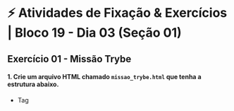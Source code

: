 # &#9889; Atividades de Fixação & Exercícios | Bloco 19 - Dia 03 (Seção 01)

## Exercício 01 - Missão Trybe

#### 1. Crie um arquivo HTML chamado `missao_trybe.html` que tenha a estrutura abaixo.
- Tag <title> com o seguinte texto “Trybe”;
- Tag <H1> com o seguinte texto “Missão da Trybe”;
- Tag <p> com o seguinte texto “Gerar oportunidade para pessoas”;
- Salve o arquivo em qualquer lugar da sua máquina com a extensão html.
```
<!DOCTYPE html>
<html lang="en">
<head>
  <meta charset="UTF-8">
  <meta http-equiv="X-UA-Compatible" content="IE=edge">
  <meta name="viewport" content="width=device-width, initial-scale=1.0">
  <title>Document</title>
</head>
<body>
  <title>Trybe</title>
  <h1>Missão da Trybe</h1>
  <p>Gerar oportunidade para pessoas</p>
</body>
</html>
```

#### 2. Crie um container para manter um servidor `httpd:2.4` Apache e vincule sua porta interna com a `porta 4545` da sua máquina local.
```
docker run -d --name trybe-mission -p 4545:80 -v "$(pwd):/usr/local/apache2/htdocs" httpd:2.4
```

#### 3. Após criar o container acesse a página HTML que está rodando no servidor em seu browser.
R.: No browser, acessar a URL `http://localhost:4545/missao_trybe.html` para verificar se aparece o conteúdo do arquivo HTML criado no passo 1.

#### 4. Acesse o arquivo `missao_trybe.html` e acrescente a tag `<p>` com o seguinte texto “Nosso negócio é GENTE! #VQV”.
```
<p>Nosso negócio é GENTE! #VQV</p>
```
- Ao atualizar a página `http://localhost:4545/missao_trybe.html`, verificaremos que o novo texto inserido estará lá.

#### 5. Obtenha o `id` do container `httpd:2.4`.
```
docker container ls -a

<!-- Retorno... -->
CONTAINER ID   IMAGE                 COMMAND                  CREATED          STATUS                      PORTS                                   NAMES
77f5a6cfff0a   httpd:2.4             "httpd-foreground"       16 minutes ago   Up 16 minutes               0.0.0.0:4545->80/tcp, :::4545->80/tcp   trybe-mission
```

#### 6. Obtenha o `Mounts` através da propriedade `Source` que deve mostrar o volume desse container no Docker Host.
```
docker container inspect trybe-mission

<!-- Retorno... -->
[...]
"Mounts": [
            {
                "Type": "bind",
                "Source": "/home/gui/Trybe/trybe-exercicios/modulo-03-back-end/bloco-19-secao-01_docker-utilizando-containers/dia-03_orquestrando-containers-docker-compose/exercise-trybe-mission",
                "Destination": "/usr/local/apache2/htdocs",
                "Mode": "",
                "RW": true,
                "Propagation": "rprivate"
            }
        ],
[...]
```

#### 7. Agora pare o container `httpd:2.4`.
```
docker container stop trybe-mission
```

#### 8. Exclua o seu container.
```
docker container rm trybe-mission
```

#### 9. Verifique se a pasta onde você salvo o arquivo html permanece no mesmo lugar.
```
pwd

<!-- Retorno... -->
/home/gui/Trybe/trybe-exercicios/modulo-03-back-end/bloco-19-secao-01_docker-utilizando-containers/dia-03_orquestrando-containers-docker-compose/exercise-trybe-mission
```
```
ls

<!-- Retorno... -->
missao_trybe.html
```

#### 10. Obtenha o `IMAGE ID` do servidor.
```
docker images

<!-- Retorno... -->
REPOSITORY            TAG             IMAGE ID       CREATED          SIZE
httpd                 2.4             d16a51d08814   9 days ago       145MB
```

#### 11. Depois de obter o `IMAGE ID`, exclua a imagem.
```
docker rmi d16a51d08814
```